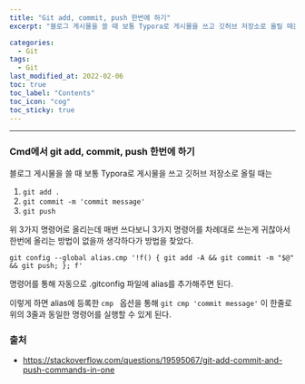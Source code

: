 ```yaml
---
title: "Git add, commit, push 한번에 하기"
excerpt: "블로그 게시물을 쓸 때 보통 Typora로 게시물을 쓰고 깃허브 저장소로 올릴 때는 위 3가지 명령어로 올리는데 매번 쓰다보니 3가지 명령어를 차례대로 쓰는게 귀찮아서 한번에 올리는 방법이 없을까 생각하다가 방법을 찾았다. "

categories:
  - Git
tags:
  - Git
last_modified_at: 2022-02-06 
toc: true
toc_label: "Contents"
toc_icon: "cog"
toc_sticky: true
---
```


---


### Cmd에서 git add, commit, push 한번에 하기

블로그 게시물을 쓸 때 보통 Typora로 게시물을 쓰고 깃허브 저장소로 올릴 때는  

1. `git add .` 
2. `git commit -m 'commit message'` 
3. `git push` 

위 3가지 명령어로 올리는데 매번 쓰다보니 3가지 명령어를 차례대로 쓰는게 귀찮아서 한번에 올리는 방법이 없을까 생각하다가 방법을 찾았다. 

`git config --global alias.cmp '!f() { git add -A && git commit -m "$@" && git push; }; f'`

명령어를 통해 자동으로 .gitconfig 파일에 alias를 추가해주면 된다.

이렇게 하면 alias에 등록한 `cmp ` 옵션을 통해 `git cmp 'commit message'` 이 한줄로 위의 3줄과 동일한 명령어를 실행할 수 있게 된다.



### 출처

- <https://stackoverflow.com/questions/19595067/git-add-commit-and-push-commands-in-one>

